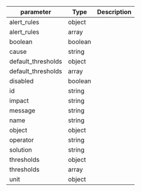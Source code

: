 | parameter | Type | Description |
| ----------- | ----------- |----------- |
| alert_rules  |  object  |    |
| alert_rules  |  array  |    |
| boolean  |  boolean  |    |
| cause  |  string  |    |
| default_thresholds  |  object  |    |
| default_thresholds  |  array  |    |
| disabled  |  boolean  |    |
| id  |  string  |    |
| impact  |  string  |    |
| message  |  string  |    |
| name  |  string  |    |
| object  |  object  |    |
| operator  |  string  |    |
| solution  |  string  |    |
| thresholds  |  object  |    |
| thresholds  |  array  |    |
| unit  |  object  |    |